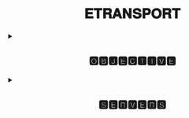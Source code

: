 <h1 align="center">𝐄𝐓𝐑𝐀𝐍𝐒𝐏𝐎𝐑𝐓</h1>
<details>
<summary><h2 align="center">🅾🅱🅹🅴🅲🆃🅸🆅🅴</h2></summary>
A short description about my understanding and basic knowledge gained from Etransport Monitoring and SOP Etransport sheets.
  
<img src="https://github.com/additivats01/tasks/blob/master/Images/etransport03-1.png" height=400>
</details>
<details>
<summary><h2 align="center">🆂🅴🆁🆅🅴🆁🆂</h2></summary>
  <h2> 𝐒𝐞𝐫𝐯𝐞𝐫𝐬 𝐰𝐞 𝐡𝐚𝐯𝐞 𝐭𝐨 𝐦𝐨𝐧𝐢𝐭𝐨𝐫 𝐢𝐧 𝐄𝐓𝐑𝐀𝐍𝐒𝐏𝐎𝐑𝐓 𝐚𝐫𝐞:</h2>
  
  
 - <h2> E̲c̲h̲a̲l̲l̲a̲n̲  </h2>   ( Electronic Challan for Fine,and other traffic offences)
  
 - <h2> V̲a̲h̲a̲n̲    </h2>   ( RTO activities - Registration , Fitness, Permit etc.)
 
 - <h2>S̲a̲r̲a̲t̲h̲i̲   </h2>   ( Vehicle licensing for Driving)

- <h2>D̲a̲t̲a̲l̲a̲k̲e̲   </h2>   ( Cloud for data storage)
 
 -<h1> P̲U̲C̲C̲      </h1>   (Pollution Under Control certificate of vehicles)
 
 -<h2> I̲T̲M̲S̲      </h2>   (Intelligent Transportation Management System)
 
 - <h2>D̲T̲P̲     </h2>     (Delhi Traffic Police)
 
 - <h2>M̲p̲a̲r̲i̲v̲a̲h̲a̲n̲  </h2> (Application to check RC, DL status)


  
